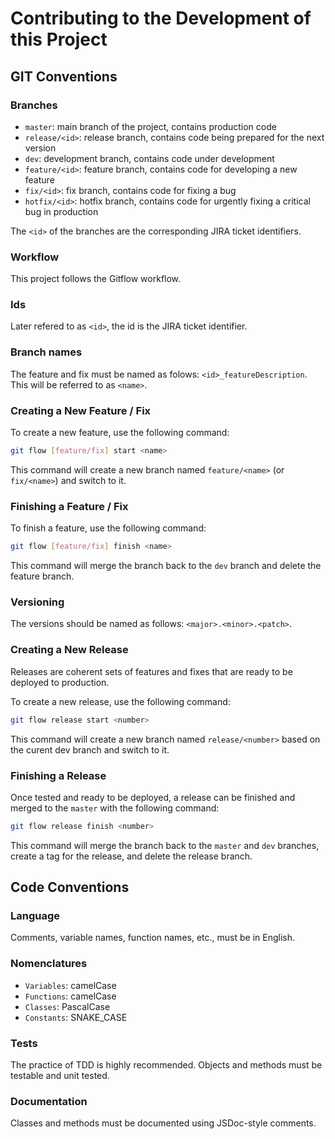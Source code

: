# Contributing to the Development of this Project

## GIT Conventions

### Branches

- `master`: main branch of the project, contains production code
- `release/<id>`: release branch, contains code being prepared for the next version
- `dev`: development branch, contains code under development
- `feature/<id>`: feature branch, contains code for developing a new feature
- `fix/<id>`: fix branch, contains code for fixing a bug
- `hotfix/<id>`: hotfix branch, contains code for urgently fixing a critical bug in production

The `<id>` of the branches are the corresponding JIRA ticket identifiers.

### Workflow

This project follows the Gitflow workflow.

### Ids

Later refered to as `<id>`, the id is the JIRA ticket identifier.

### Branch names

The feature and fix must be named as folows: `<id>_featureDescription`. This will be referred to as `<name>`.

### Creating a New Feature / Fix

To create a new feature, use the following command:

```bash
git flow [feature/fix] start <name>
```

This command will create a new branch named `feature/<name>` (or `fix/<name>`) and switch to it.

### Finishing a Feature / Fix

To finish a feature, use the following command:

```bash
git flow [feature/fix] finish <name>
```

This command will merge the branch back to the `dev` branch and delete the feature branch.

### Versioning

The versions should be named as follows: `<major>.<minor>.<patch>`.

### Creating a New Release

Releases are coherent sets of features and fixes that are ready to be deployed to production.

To create a new release, use the following command:

```bash
git flow release start <number>
```

This command will create a new branch named `release/<number>` based on the curent dev branch and switch to it.

### Finishing a Release

Once tested and ready to be deployed, a release can be finished and merged to the `master` with the following command:

```bash
git flow release finish <number>
```

This command will merge the branch back to the `master` and `dev` branches, create a tag for the release, and delete the release branch.

## Code Conventions

### Language

Comments, variable names, function names, etc., must be in English.

### Nomenclatures

- `Variables`: camelCase
- `Functions`: camelCase
- `Classes`: PascalCase
- `Constants`: SNAKE_CASE

### Tests

The practice of TDD is highly recommended. Objects and methods must be testable and unit tested.

### Documentation

Classes and methods must be documented using JSDoc-style comments.